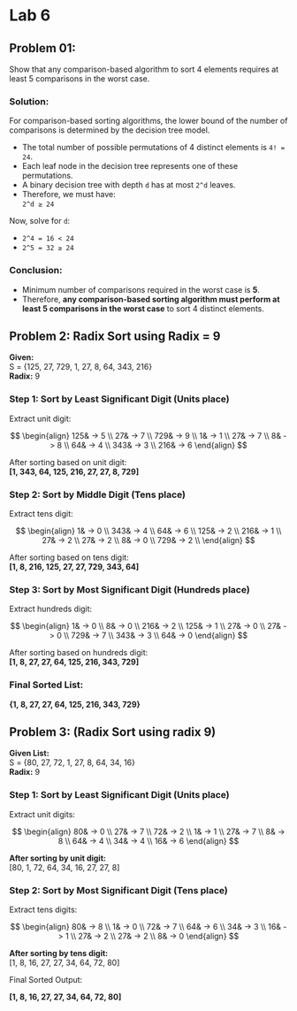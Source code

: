 # Lab 6 

## Problem 01:
Show that any comparison-based algorithm to sort 4 elements requires at least 5 comparisons in the worst case.

### Solution:

For comparison-based sorting algorithms, the lower bound of the number of comparisons is determined by the decision tree model. 

- The total number of possible permutations of 4 distinct elements is `4! = 24`.
- Each leaf node in the decision tree represents one of these permutations.
- A binary decision tree with depth `d` has at most `2^d` leaves.
- Therefore, we must have:  
  `2^d ≥ 24`

Now, solve for `d`:  
- `2^4 = 16 < 24`
- `2^5 = 32 ≥ 24`

### Conclusion:
- Minimum number of comparisons required in the worst case is **5**.
- Therefore, **any comparison-based sorting algorithm must perform at least 5 comparisons in the worst case** to sort 4 distinct elements.



## Problem 2: Radix Sort using Radix = 9

**Given:**\
S = {125, 27, 729, 1, 27, 8, 64, 343, 216}\
**Radix:** 9

### Step 1: Sort by Least Significant Digit (Units place)

Extract unit digit:

$$
\begin{align}
125& -> 5 \\
27& -> 7 \\
729& -> 9 \\
1& -> 1 \\
27& -> 7 \\
8& -> 8 \\
64& -> 4 \\
343& -> 3 \\
216& -> 6
\end{align}
$$


After sorting based on unit digit:\
**[1, 343, 64, 125, 216, 27, 27, 8, 729]**


### Step 2: Sort by Middle Digit (Tens place)

Extract tens digit:

$$
\begin{align}
1& -> 0 \\
343& -> 4 \\
64& -> 6 \\
125& -> 2 \\
216& -> 1 \\
27& -> 2 \\
27& -> 2 \\
8& -> 0 \\
729& -> 2 \\
\end{align}
$$



After sorting based on tens digit:\
**[1, 8, 216, 125, 27, 27, 729, 343, 64]**


### Step 3: Sort by Most Significant Digit (Hundreds place)

Extract hundreds digit:

$$
\begin{align}
1& -> 0 \\
8& -> 0 \\
216& -> 2 \\
125& -> 1 \\
27& -> 0 \\
27& -> 0 \\
729& -> 7 \\
343& -> 3 \\
64& -> 0
\end{align}
$$

After sorting based on hundreds digit:\
**[1, 8, 27, 27, 64, 125, 216, 343, 729]**

### Final Sorted List:

**{1, 8, 27, 27, 64, 125, 216, 343, 729}**





## Problem 3: (Radix Sort using radix 9)

**Given List:**\
S = {80, 27, 72, 1, 27, 8, 64, 34, 16}\
**Radix:** 9


### Step 1: Sort by Least Significant Digit (Units place)

Extract unit digits:

$$
\begin{align}
80& -> 0 \\
27& -> 7 \\
72& -> 2 \\
1& -> 1 \\
27& -> 7 \\
8& -> 8 \\
64& -> 4 \\
34& -> 4 \\
16& -> 6
\end{align}
$$

**After sorting by unit digit:**\
[80, 1, 72, 64, 34, 16, 27, 27, 8]


### Step 2: Sort by Most Significant Digit (Tens place)

Extract tens digits:

$$
\begin{align}
80& -> 8 \\
1& ->  0 \\
72& ->  7 \\
64& ->  6 \\
34& -> 3 \\
16& -> 1 \\
27& -> 2 \\
27& -> 2 \\
8& -> 0
\end{align}
$$

**After sorting by tens digit:**\
[1, 8, 16, 27, 27, 34, 64, 72, 80]


Final Sorted Output:

**[1, 8, 16, 27, 27, 34, 64, 72, 80]**
